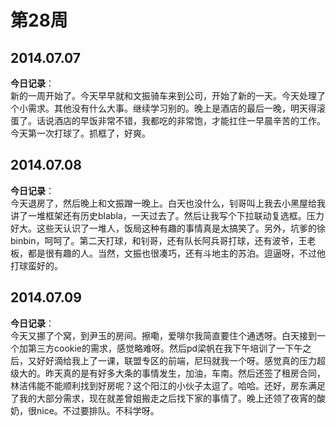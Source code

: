 第28周
======

## 2014.07.07

**今日记录**：  
新的一周开始了。今天早早就和文振骑车来到公司，开始了新的一天。今天处理了个小需求。其他没有什么大事。继续学习别的。晚上是酒店的最后一晚，明天得滚蛋了。话说酒店的早饭非常不错，我都吃的非常饱，才能扛住一早晨辛苦的工作。今天第一次打球了。抓框了，好爽。

## 2014.07.08

**今日记录**：  
今天退房了，然后晚上和文振蹭一晚上。白天也没什么，钊哥叫上我去小黑屋给我讲了一堆框架还有历史blabla，一天过去了。然后让我写个下拉联动复选框。压力好大。这些天认识了一堆人，饭局这种有趣的事情真是太搞笑了。另外，坑爹的徐binbin，呵呵了。第二天打球，和钊哥，还有队长阿兵哥打球，还有波爷，王老板，都是很有趣的人。当然，文振也很凑巧，还有斗地主的苏泊。逗逼呀，不过他打球蛮好的。

## 2014.07.09

**今日记录**：  
今天又挪了个窝，到尹玉的房间。擦嘞，爱啡尔我简直要住个通透呀。白天接到一个加第三方cookie的需求，感觉略难呀。然后pd梁帆在我下午培训了一下午之后，又好好滴给我上了一课，联盟专区的前端，尼玛就我一个呀。感觉真的压力超级大的。昨天真的是有好多大条的事情发生，加油，车南。然后还签了租房合同，林洁伟能不能顺利找到好房呢？这个阳江的小伙子太逗了。哈哈。还好，房东满足了我的大部分需求，现在就差曾姐搬走之后找下家的事情了。晚上还领了夜宵的酸奶，很nice。不过要排队。不科学呀。
